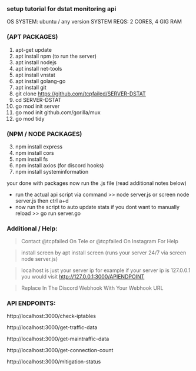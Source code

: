 ### setup tutorial for dstat monitoring api

OS SYSTEM: ubuntu / any version
SYSTEM REQS: 2 CORES, 4 GIG RAM

### (APT PACKAGES) 
1. apt-get update 
2. apt install npm (to run the server)
3. apt install nodejs
4. apt install net-tools
5. apt install vnstat
6. apt install golang-go
7. apt install git
8. git clone https://github.com/tcpfailed/SERVER-DSTAT
9. cd SERVER-DSTAT
10. go mod init server
11. go mod init github.com/gorilla/mux
12. go mod tidy

### (NPM / NODE PACKAGES) 
3. npm install express 
4. npm install cors
5. npm install fs
6. npm install axios (for discord hooks)
7. npm install systeminformation

your done with packages now run the .js file (read additional notes below)

- run the actual api script via command >> node server.js or screen node server.js then ctrl a+d
- now run the script to auto update stats if you dont want to manually reload >> go run server.go

### Additional / Help: 

> Contact @tcpfailed On Tele or @tcpfailed On Instagram For Help 

> install screen by apt install screen (runs your server 24/7 via screen node server.js)

> localhost is just your server ip for example 
if your server ip is 127.0.0.1 you would visit http://127.0.0.1:3000/APIENDPOINT

> Replace In The Discord Webhook With Your Webhook URL

### API ENDPOINTS: 

http://localhost:3000/check-iptables

http://localhost:3000/get-traffic-data 

http://localhost:3000/get-maintraffic-data 

http://localhost:3000/get-connection-count 

http://localhost:3000/mitigation-status 


